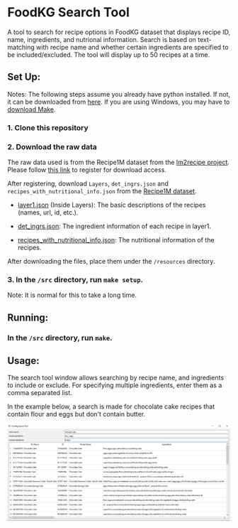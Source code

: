 <h1>FoodKG Search Tool </h1>
A tool to search for recipe options in FoodKG dataset that displays recipe ID, name, ingredients, and nutrional information. Search is based on text-matching with recipe name and whether certain ingredients are specified to be included/excluded. The tool will display up to 50 recipes at a time.

<h2>Set Up: </h2>

Notes: The following steps assume you already have python installed. If not, it can be downloaded from [here](https://www.python.org/downloads/).
If you are using Windows, you may have to [download Make](https://www.technewstoday.com/install-and-use-make-in-windows/).

<h3>1. Clone this repository </h3>
<h3>2. Download the raw data </h3>

  The raw data used is from the Recipe1M dataset from the [Im2recipe project](http://im2recipe.csail.mit.edu/). Please follow [this link](http://im2recipe.csail.mit.edu/dataset/register/) to register for download access.

  After registering, download <code>Layers</code>, <code>det_ingrs.json</code> and <code>recipes_with_nutritional_info.json</code> from the [Recipe1M dataset](http://im2recipe.csail.mit.edu/dataset/download/).

  * [layer1.json](http://data.csail.mit.edu/im2recipe/recipe1M_layers.tar.gz) (Inside Layers): The basic descriptions of the recipes (names, url, id, etc.).

  * [det_ingrs.json](http://data.csail.mit.edu/im2recipe/det_ingrs.json): The ingredient information of each recipe in layer1.

  * [recipes_with_nutritional_info.json](http://data.csail.mit.edu/im2recipe/recipes_with_nutritional_info.json): The nutritional information of the recipes.

  After downloading the files, place them under the <code>/resources</code> directory.

<h3>3. In the <code>/src</code> directory, run <code>make setup</code>. </h3>
Note: It is normal for this to take a long time.

<h2>Running:</h2>
<h3> In the <code>/src</code> directory, run <code>make</code>.</h3>

<h2>Usage:</h2>
The search tool window allows searching by recipe name, and ingredients to include or exclude. For specifying multiple ingredients, enter them as a comma separated list.

In the example below, a search is made for chocolate cake recipes that contain flour and eggs but don't contain butter.

![image](images/example_search.png)

